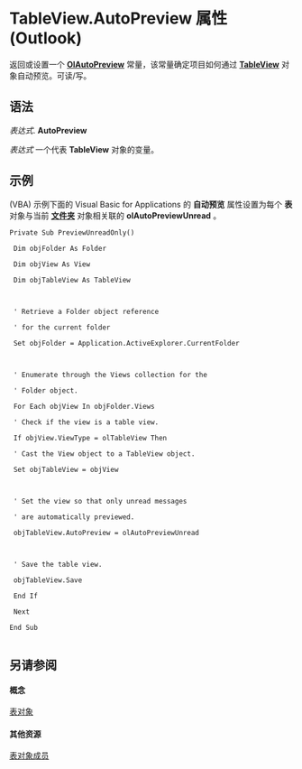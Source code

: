 
# TableView.AutoPreview 属性 (Outlook)

返回或设置一个  **[OlAutoPreview](241df9d3-f615-e2c8-7256-20c9e1053f43.md)** 常量，该常量确定项目如何通过 **[TableView](026e27f8-1655-060d-e8cc-87eaaf4f1510.md)** 对象自动预览。可读/写。


## 语法

 _表达式_. **AutoPreview**

 _表达式_ 一个代表 **TableView** 对象的变量。


## 示例

(VBA) 示例下面的 Visual Basic for Applications 的 **自动预览** 属性设置为每个 **表** 对象与当前 **[文件夹](3cf6cda8-6d70-666e-2643-9d9c5b9cacfc.md)** 对象相关联的 **olAutoPreviewUnread** 。


```
Private Sub PreviewUnreadOnly() 
 
 Dim objFolder As Folder 
 
 Dim objView As View 
 
 Dim objTableView As TableView 
 
 
 
 ' Retrieve a Folder object reference 
 
 ' for the current folder 
 
 Set objFolder = Application.ActiveExplorer.CurrentFolder 
 
 
 
 ' Enumerate through the Views collection for the 
 
 ' Folder object. 
 
 For Each objView In objFolder.Views 
 
 ' Check if the view is a table view. 
 
 If objView.ViewType = olTableView Then 
 
 ' Cast the View object to a TableView object. 
 
 Set objTableView = objView 
 
 
 
 ' Set the view so that only unread messages 
 
 ' are automatically previewed. 
 
 objTableView.AutoPreview = olAutoPreviewUnread 
 
 
 
 ' Save the table view. 
 
 objTableView.Save 
 
 End If 
 
 Next 
 
End Sub 
 

```


## 另请参阅


#### 概念


[表对象](026e27f8-1655-060d-e8cc-87eaaf4f1510.md)
#### 其他资源


[表对象成员](2cc17ec6-12cf-d335-9370-d3922b45510e.md)